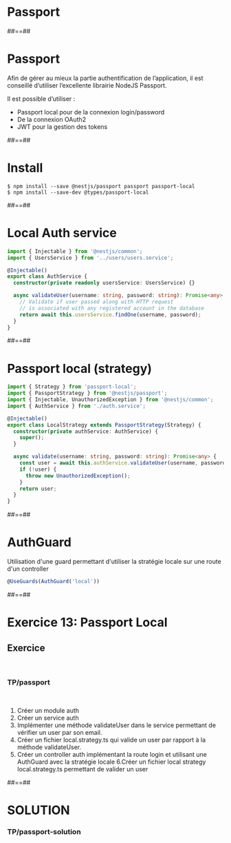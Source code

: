 <!-- .slide: class="transition " -->

# Passport

##==##

# Passport
Afin de gérer au mieux la partie authentification de l’application, il est conseillé d’utiliser l’excellente librairie NodeJS Passport.

Il est possible d’utiliser :

* Passport local pour de la connexion login/password
* De la connexion OAuth2
* JWT pour la gestion des tokens

##==##
<!-- .slide: class="with-code" -->

# Install

```npm
$ npm install --save @nestjs/passport passport passport-local
$ npm install --save-dev @types/passport-local
```

<!-- .slide: class="big-code" -->

##==##
<!-- .slide: class="with-code" -->

# Local Auth service

```typescript
import { Injectable } from '@nestjs/common';
import { UsersService } from '../users/users.service';

@Injectable()
export class AuthService {
  constructor(private readonly usersService: UsersService) {}

  async validateUser(username: string, password: string): Promise<any> {
    // Validate if user passed along with HTTP request
    // is associated with any registered account in the database
    return await this.usersService.findOne(username, password);
  }
}
```
<!-- .slide: class="big-code" -->

##==##
<!-- .slide: class="with-code" -->

# Passport local (strategy)
```typescript
import { Strategy } from 'passport-local';
import { PassportStrategy } from '@nestjs/passport';
import { Injectable, UnauthorizedException } from '@nestjs/common';
import { AuthService } from './auth.service';

@Injectable()
export class LocalStrategy extends PassportStrategy(Strategy) {
  constructor(private authService: AuthService) {
    super();
  }

  async validate(username: string, password: string): Promise<any> {
    const user = await this.authService.validateUser(username, password);
    if (!user) {
      throw new UnauthorizedException();
    }
    return user;
  }
}
```
<!-- .slide: class="with-code" -->


##==##
<!-- .slide: class="with-code" -->

# AuthGuard

Utilisation d'une guard permettant d'utiliser la stratégie locale sur une route d'un controller

```typescript
@UseGuards(AuthGuard('local'))
```
<!-- .slide: class="big-code" -->

##==##
<!-- .slide: class="exercice sfeir-bg-pink" -->

# Exercice 13: Passport Local
## Exercice
<br>

### TP/passport
<br>

1. Créer un module auth
2. Créer un service auth
3. Implémenter une méthode validateUser dans le service permettant de vérifier un user par son email.
4. Créer un fichier local.strategy.ts qui valide un user par rapport à la méthode validateUser.
5. Créer un controller auth implémentant la route login et utilisant une AuthGuard avec la stratégie locale
6.Créer un fichier local strategy local.strategy.ts permettant de valider un user

##==##
<!-- .slide: class="exercice sfeir-bg-pink" -->

# SOLUTION

### TP/passport-solution

<!-- .element: class="full-center" -->
